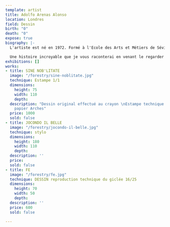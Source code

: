 ```yaml
---
template: artist
title: Adolfo Arenas Alonso
location: Londres
field: Dessin
birth: "0"
death: "0"
expose: true
biography: |-
  L'artiste est né en 1972. Formé à l'Ecole des Arts et Métiers de Séville, il devient illustrateur spécialisé dans le graphisme. Son art de la décadence, à la structure sauvage, est teinté d'une sombre luxure.

  Une histoire incroyable que je vous raconterai en venant le regarder à la galerie...
exhibitions: []
works:
- title: SINE NOB'LITATE
  image: "/forestry/sine-noblitate.jpg"
  technique: Estampe 1/1
  dimensions:
    height: 75
    width: 110
    depth:
  description: "Dessin original effectué au crayon \nEstampe technique du giclée sur
    papier Arches"
  price: 1000
  sold: false
- title: JOCONDO IL BELLE
  image: "/forestry/jocondo-il-belle.jpg"
  technique: stylo
  dimensions:
    height: 180
    width: 110
    depth:
  description: ''
  price:
  sold: false
- title: FE
  image: "/forestry/fe.jpg"
  technique: DESSIN reproduction technique du giclée 16/25
  dimensions:
    height: 70
    width: 50
    depth:
  description: ''
  price: 600
  sold: false

---
```

